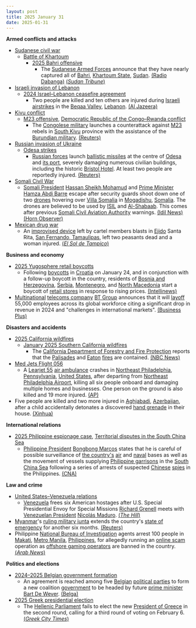 ```yaml
---
layout: post
title: 2025 January 31
date: 2025-01-31
---
```



**Armed conflicts and attacks**

* [Sudanese civil war](https://en.wikipedia.org/wiki/Sudanese_civil_war_%282023-present%29 "Sudanese civil war (2023-present)")
  + [Battle of Khartoum](https://en.wikipedia.org/wiki/Battle_of_Khartoum_%282023-present%29 "Battle of Khartoum (2023-present)")
    - [2025 Bahri offensive](https://en.wikipedia.org/wiki/2025_Bahri_offensive "2025 Bahri offensive")
      * The [Sudanese Armed Forces](https://en.wikipedia.org/wiki/Sudanese_Armed_Forces "Sudanese Armed Forces") announce that they have nearly captured all of [Bahri](https://en.wikipedia.org/wiki/Khartoum_North "Khartoum North"), [Khartoum State](https://en.wikipedia.org/wiki/Khartoum_State "Khartoum State"), [Sudan](https://en.wikipedia.org/wiki/Sudan "Sudan"). [(Radio Dabanga)](https://www.dabangasudan.org/en/all-news/article/sudan-army-further-advances-in-khartoum-bahri) [(*Sudan Tribune*)](https://sudantribune.com/article296726/)
* [Israeli invasion of Lebanon](https://en.wikipedia.org/wiki/Israeli_invasion_of_Lebanon_%282024%E2%80%93present%29 "Israeli invasion of Lebanon (2024–present)")
  + [2024 Israel–Lebanon ceasefire agreement](https://en.wikipedia.org/wiki/2024_Israel%E2%80%93Lebanon_ceasefire_agreement "2024 Israel–Lebanon ceasefire agreement")
    - Two people are killed and ten others are injured during [Israeli](https://en.wikipedia.org/wiki/Israel "Israel") [airstrikes](https://en.wikipedia.org/wiki/Airstrike "Airstrike") in the [Beqaa Valley](https://en.wikipedia.org/wiki/Beqaa_Valley "Beqaa Valley"), [Lebanon](https://en.wikipedia.org/wiki/Lebanon "Lebanon"). [(Al Jazeera)](https://www.aljazeera.com/news/2025/1/31/israel-attacks-lebanons-bekaa-valley-in-violation-of-ceasefire-deal)
* [Kivu conflict](https://en.wikipedia.org/wiki/Kivu_conflict "Kivu conflict")
  + [M23 offensive](https://en.wikipedia.org/wiki/M23_offensive_%282022%E2%80%93present%29 "M23 offensive (2022–present)"), [Democratic Republic of the Congo–Rwanda conflict](https://en.wikipedia.org/wiki/Democratic_Republic_of_the_Congo%E2%80%93Rwanda_conflict_%282022%E2%80%93present%29 "Democratic Republic of the Congo–Rwanda conflict (2022–present)")
    - The [Congolese military](https://en.wikipedia.org/wiki/Armed_Forces_of_the_Democratic_Republic_of_the_Congo "Armed Forces of the Democratic Republic of the Congo") launches a counterattack against [M23](https://en.wikipedia.org/wiki/March_23_Movement "March 23 Movement") rebels in [South Kivu](https://en.wikipedia.org/wiki/South_Kivu "South Kivu") province with the assistance of the [Burundian military](https://en.wikipedia.org/wiki/National_Defence_Force_%28Burundi%29 "National Defence Force (Burundi)"). [(Reuters)](https://www.yahoo.com/news/congos-army-burundian-allies-slow-122615740.html)
* [Russian invasion of Ukraine](https://en.wikipedia.org/wiki/Russian_invasion_of_Ukraine "Russian invasion of Ukraine")
  + [Odesa strikes](https://en.wikipedia.org/wiki/Odesa_strikes_%282022%E2%80%93present%29 "Odesa strikes (2022–present)")
    - [Russian forces](https://en.wikipedia.org/wiki/Russian_Armed_Forces "Russian Armed Forces") launch [ballistic missiles](https://en.wikipedia.org/wiki/Ballistic_missile "Ballistic missile") at the centre of [Odesa](https://en.wikipedia.org/wiki/Odesa "Odesa") and [its port](https://en.wikipedia.org/wiki/Port_of_Odesa "Port of Odesa"), severely damaging numerous civilian buildings, including the historic [Bristol Hotel](https://en.wikipedia.org/wiki/Bristol_Hotel%2C_Odesa "Bristol Hotel, Odesa"). At least two people are reportedly injured. [(Reuters)](https://www.reuters.com/world/europe/russian-forces-launch-missile-attack-historic-centre-ukraines-odesa-2025-01-31/)
* [Somali Civil War](https://en.wikipedia.org/wiki/Somali_Civil_War_%282009%E2%80%93present%29 "Somali Civil War (2009–present)")
  + [Somali President](https://en.wikipedia.org/wiki/President_of_Somalia "President of Somalia") [Hassan Sheikh Mohamud](https://en.wikipedia.org/wiki/Hassan_Sheikh_Mohamud "Hassan Sheikh Mohamud") and [Prime Minister](https://en.wikipedia.org/wiki/List_of_prime_ministers_of_Somalia "List of prime ministers of Somalia") [Hamza Abdi Barre](https://en.wikipedia.org/wiki/Hamza_Abdi_Barre "Hamza Abdi Barre") escape after security guards shoot down one of two [drones](https://en.wikipedia.org/wiki/Drone_warfare "Drone warfare") hovering over [Villa Somalia](https://en.wikipedia.org/wiki/Villa_Somalia "Villa Somalia") in [Mogadishu](https://en.wikipedia.org/wiki/Mogadishu "Mogadishu"), [Somalia](https://en.wikipedia.org/wiki/Somalia "Somalia"). The drones are believed to be used by [ISIL](https://en.wikipedia.org/wiki/Islamic_State_%E2%80%93_Somalia_Province "Islamic State – Somalia Province") and [Al-Shabaab](https://en.wikipedia.org/wiki/Al-Shabaab_%28militant_group%29 "Al-Shabaab (militant group)"). This comes after previous [Somali Civil Aviation Authority](https://en.wikipedia.org/wiki/Somali_Civil_Aviation_Authority "Somali Civil Aviation Authority") warnings. [(Idil News)](https://www.idilnews.com/mogadishu-hassan-sheikh-mohamud-and-hamza-abdi-barre-rush-out-immediately-after-downing-a-drone-over-villa-somalia/) [(Horn Observer)](https://hornobserver.com/articles/3162/Somalias-Presidential-guards-reportedly-fired-at-several-drones-hovering-over-the-Presidents-office)
* [Mexican drug war](https://en.wikipedia.org/wiki/Mexican_drug_war "Mexican drug war")
  + An [improvised device](https://en.wikipedia.org/wiki/Improvised_explosive_device "Improvised explosive device") left by cartel members blasts in [Ejido](https://en.wikipedia.org/wiki/Ejido "Ejido") Santa Rita, [San Fernando, Tamaulipas](https://en.wikipedia.org/wiki/San_Fernando%2C_Tamaulipas "San Fernando, Tamaulipas"), left two peasants dead and a woman injured. [(*El Sol de Tampico*)](https://oem.com.mx/elsoldetampico/policiaca/vehiculo-se-incendia-por-activacion-de-artefacto-explosivo-y-deja-dos-muertos-en-tamaulipas-21475612)

**Business and economy**

* [2025 Yugosphere retail boycotts](https://en.wikipedia.org/wiki/2025_Yugosphere_retail_boycotts "2025 Yugosphere retail boycotts")
  + Following [boycotts](https://en.wikipedia.org/wiki/Boycott "Boycott") in [Croatia](https://en.wikipedia.org/wiki/Croatia "Croatia") on January 24, and in conjunction with a follow-up boycott in the country, residents of [Bosnia and Herzegovina](https://en.wikipedia.org/wiki/Bosnia_and_Herzegovina "Bosnia and Herzegovina"), [Serbia](https://en.wikipedia.org/wiki/Serbia "Serbia"), [Montenegro](https://en.wikipedia.org/wiki/Montenegro "Montenegro"), and [North Macedonia](https://en.wikipedia.org/wiki/North_Macedonia "North Macedonia") start a boycott of [retail stores](https://en.wikipedia.org/wiki/Retail "Retail") in response to rising prices. [(Intellinews)](https://www.intellinews.com/shopping-boycotts-launched-across-the-balkans-364355/)
* [Multinational](https://en.wikipedia.org/wiki/Multinational_corporation "Multinational corporation") [telecoms company](https://en.wikipedia.org/wiki/Telecommunications_industry "Telecommunications industry") [BT Group](https://en.wikipedia.org/wiki/BT_Group "BT Group") announces that it will [layoff](https://en.wikipedia.org/wiki/Layoff "Layoff") 55,000 employees across its global workforce citing a significant drop in revenue in 2024 and "challenges in international markets". [(Business Plus)](https://businessplus.ie/jobs/bt-jobs-worldwide/)

**Disasters and accidents**

* [2025 California wildfires](https://en.wikipedia.org/wiki/2025_California_wildfires "2025 California wildfires")
  + [January 2025 Southern California wildfires](https://en.wikipedia.org/wiki/January_2025_Southern_California_wildfires "January 2025 Southern California wildfires")
    - The [California Department of Forestry and Fire Protection](https://en.wikipedia.org/wiki/California_Department_of_Forestry_and_Fire_Protection "California Department of Forestry and Fire Protection") reports that the [Palisades](https://en.wikipedia.org/wiki/Palisades_Fire "Palisades Fire") and [Eaton](https://en.wikipedia.org/wiki/Eaton_Fire "Eaton Fire") [fires](https://en.wikipedia.org/wiki/Wildfire "Wildfire") are contained. [(NBC News)](https://www.nbcnews.com/weather/wildfires/palisades-eaton-fire-la-contained-rcna188338)
* [Med Jets Flight 056](https://en.wikipedia.org/wiki/Med_Jets_Flight_056 "Med Jets Flight 056")
  + A [Learjet 55](https://en.wikipedia.org/wiki/Learjet_55 "Learjet 55") [air ambulance](https://en.wikipedia.org/wiki/Air_medical_services "Air medical services") crashes in [Northeast Philadelphia](https://en.wikipedia.org/wiki/Northeast_Philadelphia "Northeast Philadelphia"), [Pennsylvania](https://en.wikipedia.org/wiki/Pennsylvania "Pennsylvania"), [United States](https://en.wikipedia.org/wiki/United_States "United States"), after departing from [Northeast Philadelphia Airport](https://en.wikipedia.org/wiki/Northeast_Philadelphia_Airport "Northeast Philadelphia Airport"), killing all six people onboard and damaging multiple homes and businesses. One person on the ground is also killed and 19 more injured. [(AP)](https://apnews.com/article/philadelphia-plane-crash-medical-transport-8617dab53471190832dd73db149489fa)
* Five people are killed and two more injured in [Aghjabadi](https://en.wikipedia.org/wiki/Aghjabadi "Aghjabadi"), [Azerbaijan](https://en.wikipedia.org/wiki/Azerbaijan "Azerbaijan"), after a child accidentally detonates a discovered [hand grenade](https://en.wikipedia.org/wiki/Hand_grenade "Hand grenade") in their house. [(Xinhua)](https://english.news.cn/asiapacific/20250131/403744da959b4af48659f161dfa0b1c9/c.html)

**International relations**

* [2025 Philippine espionage case](https://en.wikipedia.org/wiki/2025_Philippine_espionage_case "2025 Philippine espionage case"), [Territorial disputes in the South China Sea](https://en.wikipedia.org/wiki/Territorial_disputes_in_the_South_China_Sea "Territorial disputes in the South China Sea")
  + [Philippine President](https://en.wikipedia.org/wiki/President_of_the_Philippines "President of the Philippines") [Bongbong Marcos](https://en.wikipedia.org/wiki/Bongbong_Marcos "Bongbong Marcos") states that he is careful of possible surveillance of [the country's](https://en.wikipedia.org/wiki/Philippines "Philippines") [air](https://en.wikipedia.org/wiki/Philippine_Air_Force "Philippine Air Force") and [naval](https://en.wikipedia.org/wiki/Philippine_Navy "Philippine Navy") bases as well as the movement of vessels supplying [Philippine garrisons](https://en.wikipedia.org/wiki/Armed_Forces_of_the_Philippines "Armed Forces of the Philippines") in the [South China Sea](https://en.wikipedia.org/wiki/South_China_Sea "South China Sea") following a series of arrests of suspected [Chinese](https://en.wikipedia.org/wiki/China "China") [spies](https://en.wikipedia.org/wiki/Chinese_intelligence_activity_abroad "Chinese intelligence activity abroad") in the Philippines. [(CNA)](https://www.channelnewsasia.com/asia/philippines-president-disturbed-chinese-spy-claims-china-military-4908661)

**Law and crime**

* [United States–Venezuela relations](https://en.wikipedia.org/wiki/United_States%E2%80%93Venezuela_relations "United States–Venezuela relations")
  + [Venezuela](https://en.wikipedia.org/wiki/Venezuela "Venezuela") frees six American hostages after U.S. Special Presidential Envoy for Special Missions [Richard Grenell](https://en.wikipedia.org/wiki/Richard_Grenell "Richard Grenell") meets with [Venezuelan President](https://en.wikipedia.org/wiki/President_of_Venezuela "President of Venezuela") [Nicolás Maduro](https://en.wikipedia.org/wiki/Nicol%C3%A1s_Maduro "Nicolás Maduro"). [(*The Hill*)](https://thehill.com/policy/international/5120173-venezuela-hostages-trump-administration/)
* [Myanmar](https://en.wikipedia.org/wiki/Myanmar "Myanmar")'s [ruling military junta](https://en.wikipedia.org/wiki/State_Administration_Council "State Administration Council") extends the country's [state of emergency](https://en.wikipedia.org/wiki/State_of_emergency "State of emergency") for another six months. [(Reuters)](https://www.reuters.com/world/asia-pacific/myanmar-extends-state-emergency-six-months-2025-01-31/)
* Philippine [National Bureau of Investigation](https://en.wikipedia.org/wiki/National_Bureau_of_Investigation_%28Philippines%29 "National Bureau of Investigation (Philippines)") agents arrest 100 people in [Makati](https://en.wikipedia.org/wiki/Makati "Makati"), [Metro Manila](https://en.wikipedia.org/wiki/Metro_Manila "Metro Manila"), [Philippines](https://en.wikipedia.org/wiki/Philippines "Philippines"), for allegedly running an [online scam](https://en.wikipedia.org/wiki/Internet_fraud "Internet fraud") operation as [offshore gaming operators](https://en.wikipedia.org/wiki/Philippine_offshore_gaming_operator "Philippine offshore gaming operator") are banned in the country. [(*Arab News*)](https://www.arabnews.com/node/2588572/amp)

**Politics and elections**

* [2024–2025 Belgian government formation](https://en.wikipedia.org/wiki/2024%E2%80%932025_Belgian_government_formation "2024–2025 Belgian government formation")
  + An agreement is reached among five [Belgian](https://en.wikipedia.org/wiki/Belgium "Belgium") [political parties](https://en.wikipedia.org/wiki/List_of_political_parties_in_Belgium "List of political parties in Belgium") to form a new coalition [government](https://en.wikipedia.org/wiki/Government_of_Belgium "Government of Belgium") to be headed by future [prime minister](https://en.wikipedia.org/wiki/Prime_Minister_of_Belgium "Prime Minister of Belgium") [Bart De Wever](https://en.wikipedia.org/wiki/Bart_De_Wever "Bart De Wever"). [(Belga)](https://www.belganewsagency.eu/five-party-presidents-agree-on-new-federal-government-de-wever-i)
* [2025 Greek presidential election](https://en.wikipedia.org/wiki/2025_Greek_presidential_election "2025 Greek presidential election")
  + The [Hellenic Parliament](https://en.wikipedia.org/wiki/Hellenic_Parliament "Hellenic Parliament") fails to elect the new [President of Greece](https://en.wikipedia.org/wiki/President_of_Greece "President of Greece") in the second round, calling for a third round of voting on February 6. [(*Greek City Times*)](https://greekcitytimes.com/2025/01/31/president-election-greece/)
